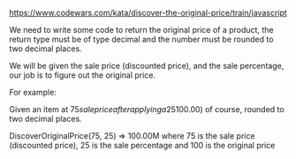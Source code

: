https://www.codewars.com/kata/discover-the-original-price/train/javascript

We need to write some code to return the original price of a product, the return type must be of type decimal and the number must be rounded to two decimal places.

We will be given the sale price (discounted price), and the sale percentage, our job is to figure out the original price.

For example:

Given an item at $75 sale price after applying a 25% discount, the function should return the original price of that item before applying the sale percentage, which is ($100.00) of course, rounded to two decimal places.

DiscoverOriginalPrice(75, 25) => 100.00M where 75 is the sale price (discounted price), 25 is the sale percentage and 100 is the original price